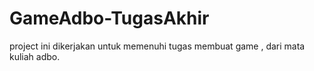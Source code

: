 # GameAdbo-TugasAkhir
project ini dikerjakan untuk memenuhi tugas membuat game , dari mata kuliah adbo.
